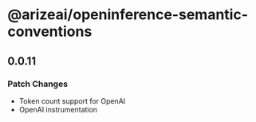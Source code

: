 # @arizeai/openinference-semantic-conventions

## 0.0.11

### Patch Changes

- Token count support for OpenAI
- OpenAI instrumentation
